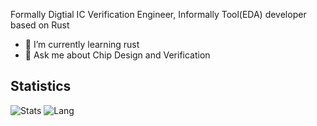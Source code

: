 Formally Digtial IC Verification Engineer, Informally Tool(EDA) developer based on Rust

- 🌱 I’m currently learning rust
- 💬 Ask me about Chip Design and Verification

## Statistics
![Stats](https://github-readme-stats.vercel.app/api?username=erihsu&show_icons=true&theme=ayu-mirage)
![Lang](https://github-readme-stats.vercel.app/api/top-langs/?username=erihsu&langs_count=8&hide=c,c%2B%2B,tcl,v,perl&layout=compact&theme=ayu-mirage)
